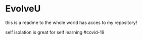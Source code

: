 # EvolveU
this is a readme to the whole world has acces to my repository!

self isolation is great for self learning #covid-19
